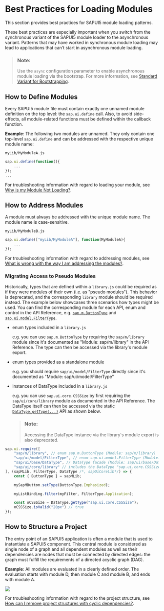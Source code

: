 <!-- loio00737d6c1b864dc3ab72ef56611491c4 -->

# Best Practices for Loading Modules

This section provides best practices for SAPUI5 module loading patterns.

These best practices are especially important when you switch from the synchronous variant of the SAPUI5 module loader to the asynchronous variant. Patterns that may have worked in synchronous module loading may lead to applications that can’t start in asynchronous module loading.

> ### Note:  
> Use the `async` configuration parameter to enable asynchronous module loading via the bootstrap. For more information, see [Standard Variant for Bootstrapping](standard-variant-for-bootstrapping-91f1f45.md).



<a name="loio00737d6c1b864dc3ab72ef56611491c4__section_DefineModules"/>

## How to Define Modules

Every SAPUI5 module file must contain exactly one unnamed module definition on the top level: the `sap.ui.define` call. Also, to avoid side-effects, all module-related functions must be defined within the callback function.

**Example**: The following two modules are unnamed. They only contain one top-level `sap.ui.define` and can be addressed with the respective unique module name:

`myLib/MyModuleA.js`

```js
sap.ui.define(function(){
    ...
});
...
```

For troubleshooting information with regard to loading your module, see [Why is my Module Not Loading?](troubleshooting-for-loading-modules-4363b3f.md#loio4363b3fe3561414ca1b030afc8cd30ce__section_moduleloading).



<a name="loio00737d6c1b864dc3ab72ef56611491c4__section_AddressModules"/>

## How to Address Modules

A module must always be addressed with the unique module name. The module name is case-sensitive.

`myLib/MyModuleB.js`

```js
sap.ui.define(["myLib/MyModuleA"], function(MyModuleA){
    ...
});
```

For troubleshooting information with regard to addressing modules, see [What is wrong with the way I am addressing the modules?](troubleshooting-for-loading-modules-4363b3f.md#loio4363b3fe3561414ca1b030afc8cd30ce__section_moduleaddressing).



### Migrating Access to Pseudo Modules

Historically, types that are defined within a `library.js` could be required as if they were modules of their own \(i.e. as "pseudo modules"\). This behavior is deprecated, and the corresponding `library` module should be required instead. The example below showcases three scenarios how types might be used. You can find the corresponding module for each API, enum and control in the API Reference, e.g. [`sap.m.ButtonType`](https://ui5.sap.com/#/api/sap.m.ButtonType) and [`sap.ui.model.FilterType`](https://ui5.sap.com/#/api/sap.ui.model.FilterType).

-   enum types included in a `library.js`

    e.g. you can use `sap.m.ButtonType` by requiring the `sap/m/library` module since it's documented as "Module: sap/m/library" in the API Reference. The type can then be accessed via the library's module export.

-   enum types provided as a standalone module

    e.g. you should require `sap/ui/model/FilterType` directly since it's documented as "Module: sap/ui/model/FilterType"

-   Instances of DataType included in a `library.js`

    e.g. you can use `sap.ui.core.CSSSize` by first requiring the `sap/ui/core/library` module as documented in the API Reference. The DataType itself can then be accessed via the static [`DataType.getType(...)`](https://ui5.sap.com/#/api/sap.ui.base.DataType/methods/sap.ui.base.DataType.getType) API as shown below.

    > ### Note:  
    > Accessing the DataType instance via the library's module export is also deprecated.


```js
sap.ui.require([
    "sap/m/library", // enum sap.m.ButtonType (Module: sap/m/library)
    "sap/ui/model/FilterType", // enum sap.ui.model.FilterType (Module: sap/ui/model/FilterType)
    "sap/ui/base/DataType", // DataType facade (Module: sap/ui/base/DataType)
    "sap/ui/core/library" // includes the DataType "sap.ui.core.CSSSize" (Module: sap/ui/core/library)
], (sapMLib, FilterType, DataType /*, sapUiCoreLib*/) => {
    const { ButtonType } = sapMLib;

    mySapMButton.setType(ButtonType.Emphasized);

    myListBinding.filter(myFilter, FilterType.Application);

    const oCSSSize = DataType.getType("sap.ui.core.CSSSize");
    oCSSSize.isValid("20px") // true
});
```



<a name="loio00737d6c1b864dc3ab72ef56611491c4__section_StructureProject"/>

## How to Structure a Project

The entry point of an SAPUI5 application is often a module that is used to instantiate a SAPUI5 component. This central module is considered as single node of a graph and all dependent modules as well as their dependencies are nodes that must be connected by directed edges: the graph must fulfill the requirements of a directed acyclic graph \(DAG\).

**Example**: All modules are evaluated in a clearly defined order. The evaluation starts with module D, then module C and module B, and ends with module A.

![](images/Image_Loading_Modules_BP1_c8a64ac.png)

For troubleshooting information with regard to the project structure, see [How can I remove project structures with cyclic dependencies?](troubleshooting-for-loading-modules-4363b3f.md#loio4363b3fe3561414ca1b030afc8cd30ce__section_cyclicdependencies).

